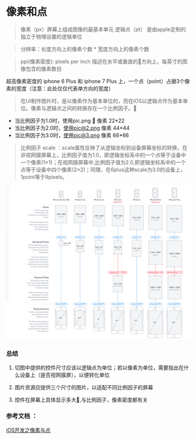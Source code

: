 # 像素和点

> 像素（px）屏幕上组成图像的最基本单元
> 逻辑点（pt） 是由apple定制的独立于物理设置的逻辑单位


> 分辨率：长度方向上的像素个数 * 宽度方向上的像素个数

> ppi(像素密度): pixels per inch 描述在水平或垂直的方向上，每英寸的图像包含的像素数目

超高像素密度的 iphone 6 Plus 和 iphone 7 Plus 上，一个点（point）占据3个像素的宽度（注意：此处仅仅代表单方向的宽度）

> 在UI制作图片时，是以像素作为基本单位的，而在iOS以逻辑点作为基本单位。像素与逻辑点之间的转换存在一个比例因子。
   
 -  当比例因子为1.0时，使用pic.png       像素 22*22
 -  当比例因子为2.0时，使用pic@2.png     像素 44*44
 -  当比例因子为3.0时，使用pic@3.png     像素 66*66


> 比例因子 scale  ：scale属性反映了从逻辑坐标到设备屏幕坐标的转换，在非视网膜屏幕上，比例因子值为1.0，即逻辑坐标系中的一个点等于设备中一个像素(1×1)；在视网膜屏幕中,比例因子值为2.0,即逻辑坐标系中的一个点等于设备中四个像素(2×2)；同理，在6plus这种scale为3.0的设备上，1point等于9pixels。


![iphone尺寸及分辨率][1]

### 总结

1. 切图中提供的控件尺寸应该以逻辑点为单位；若以像素为单位，需要指出在什么设备上（是否视网膜屏），以便转化单位

2. 图片资源应提供三个尺寸的图片，以适配不同比例因子的屏幕

3. 控件在屏幕上具体显示多大,与比例因子，像素密度都有关


### 参考文档 ：

[iOS开发之像素与点][2]


[1]: pic/iphone尺寸.png
[2]: https://www.jianshu.com/p/4ced108e6e5e